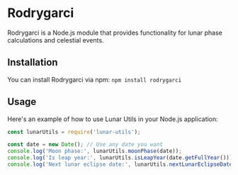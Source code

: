 # Rodrygarci

Rodrygarci is a Node.js module that provides functionality for lunar phase calculations and celestial events.

## Installation

You can install Rodrygarci via npm: `npm install rodrygarci`

## Usage

Here's an example of how to use Lunar Utils in your Node.js application:

```javascript
const lunarUtils = require('lunar-utils');

const date = new Date(); // Use any date you want
console.log('Moon phase:', lunarUtils.moonPhase(date));
console.log('Is leap year:', lunarUtils.isLeapYear(date.getFullYear()));
console.log('Next lunar eclipse date:', lunarUtils.nextLunarEclipseDate(date));
```


